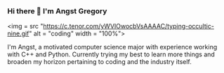 ### Hi there 👋 I'm **Angst Gregory**


<img = src "https://c.tenor.com/yWVIOwocbVsAAAAC/typing-occultic-nine.gif" alt = "coding" width = "100%">

I'm Angst, a motivated computer science major with experience working with C++ and Python. Currently trying my best to learn more things and broaden my horizon pertaining to coding and the industry itself.
